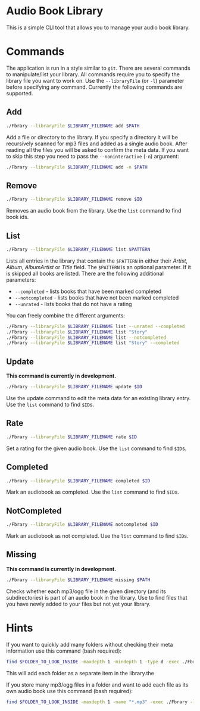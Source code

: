Audio Book Library
==================
This is a simple CLI tool that allows you to manage your audio book library.

Commands
========
The application is run in a style similar to `git`. There are several commands to manipulate/list your library.
All commands require you to specify the library file you want to work on. 
Use the `--libraryFile` (or `-l`) parameter before specifying any command.
Currently the following commands are supported.

Add
---
```bash
./Fbrary --libraryFile $LIBRARY_FILENAME add $PATH
```
Add a file or directory to the library.
If you specify a directory it will be recursively scanned for mp3 files and added as a single audio book.
After reading all the files you will be asked to confirm the meta data. 
If you want to skip this step you need to pass the `--noninteractive` (`-n`) argument:
```bash
./Fbrary --libraryFile $LIBRARY_FILENAME add -n $PATH
```

Remove
------
```bash
./Fbrary --libraryFile $LIBRARY_FILENAME remove $ID
```
Removes an audio book from the library. Use the `list` command to find book ids.

List
----
```bash
./Fbrary --libraryFile $LIBRARY_FILENAME list $PATTERN
```
Lists all entries in the library that contain the `$PATTERN` in either their _Artist_, _Album_, _AlbumArtist_ or _Title_ field.
The `$PATTERN` is an optional parameter. If it is skipped all books are listed.
There are the following additional parameters:

 * `--completed` - lists books that have been marked completed
 * `--notcompleted` - lists books that have not been marked completed
 * `--unrated` - lists books that do not have a rating

You can freely combine the different arguments:
```bash
./Fbrary --libraryFile $LIBRARY_FILENAME list --unrated --completed
./Fbrary --libraryFile $LIBRARY_FILENAME list "Story"
./Fbrary --libraryFile $LIBRARY_FILENAME list --notcompleted
./Fbrary --libraryFile $LIBRARY_FILENAME list "Story" --completed
```

Update
------
**This command is currently in development.**

```bash
./Fbrary --libraryFile $LIBRARY_FILENAME update $ID
```
Use the update command to edit the meta data for an existing library entry.
Use the `list` command to find `$ID`s.

Rate
----
```bash
./Fbrary --libraryFile $LIBRARY_FILENAME rate $ID
```
Set a rating for the given audio book.
Use the `list` command to find `$ID`s.

Completed
---------
```bash
./Fbrary --libraryFile $LIBRARY_FILENAME completed $ID
```
Mark an audiobook as completed.
Use the `list` command to find `$ID`s.

NotCompleted
------------
```bash
./Fbrary --libraryFile $LIBRARY_FILENAME notcompleted $ID
```
Mark an audiobook as not completed.
Use the `list` command to find `$ID`s.

Missing
-------
**This command is currently in development.**

```bash
./Fbrary --libraryFile $LIBRARY_FILENAME missing $PATH
```
Checks whether each mp3/ogg file in the given directory (and its subdirectories) is part of an audio book in the library. Use to find files that you have newly added to your files but not yet your library.

Hints
=====
If you want to quickly add many folders without checking their meta information use this command (bash required):
```bash
find $FOLDER_TO_LOOK_INSIDE -maxdepth 1 -mindepth 1 -type d -exec ./Fbrary -l $LIBRARY_FILENAME add -n '{}' \;
```
This will add each folder as a separate item in the library.the

If you store many mp3/ogg files in a folder and want to add each file as its own audio book use this command (bash required):
```bash
find $FOLDER_TO_LOOK_INSIDE -maxdepth 1 -name "*.mp3" -exec ./Fbrary -l $LIBRARY_FILENAME add -n '{}' \;
```

